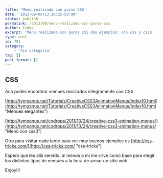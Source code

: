 ```yaml
---
title: 'Menú realizado con puros CSS'
date: '2013-09-09T13:20:25-03:00'
status: publish
permalink: /2013/09/menu-realizado-con-puros-css
author: fideo
excerpt: 'Menú realizado con puros CSS dos ejemplos: con css y css3'
type: post
id: 791
category:
    - 'Sin categoría'
tag: []
post_format: []
---
```

CSS
---

Acá podes encontrar menues realizados integramente con CSS.

[http://tympanus.net/Tutorials/CreativeCSS3AnimationMenus/index10.html](http://tympanus.net/Tutorials/CreativeCSS3AnimationMenus/index10.html "Menues elegantes")

[http://tympanus.net/codrops/2011/10/24/creative-css3-animation-menus/](http://tympanus.net/codrops/2011/10/24/creative-css3-animation-menus/ "Menú con css3")

Otro para visitar cada tanto para ver muy buenos ejemplos es [http://css-tricks.com/](http://css-tricks.com/ "css-tricks")

Espero que les allá servido, al menos a mi me sirve como base para elegir los distintos tipos de menúes a la hora de armar un sitio web.

Enjoy!!!